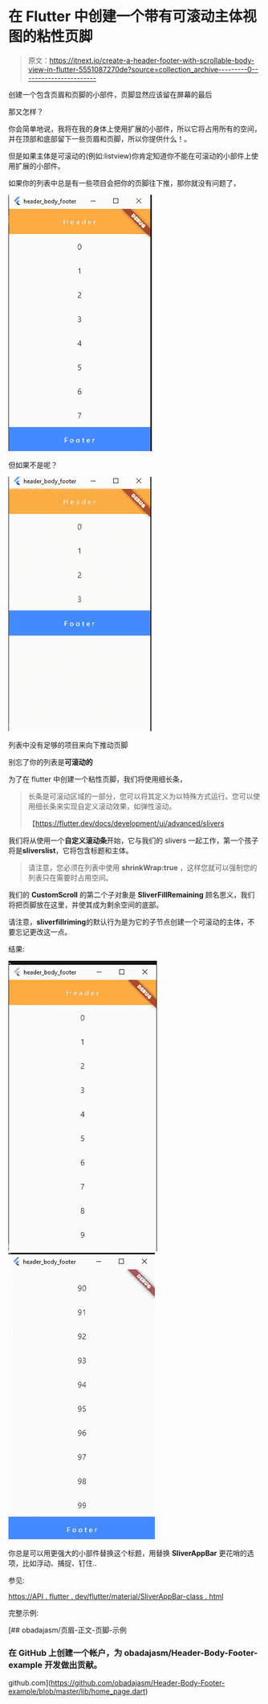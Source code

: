 # 在 Flutter 中创建一个带有可滚动主体视图的粘性页脚

> 原文：<https://itnext.io/create-a-header-footer-with-scrollable-body-view-in-flutter-5551087270de?source=collection_archive---------0----------------------->

创建一个包含页眉和页脚的小部件，页脚显然应该留在屏幕的最后

那又怎样？

你会简单地说，我将在我的身体上使用扩展的小部件，所以它将占用所有的空间，并在顶部和底部留下一些页眉和页脚，所以你提供什么！。

但是如果主体是可滚动的(例如:listview)你肯定知道你不能在可滚动的小部件上使用扩展的小部件。

如果你的列表中总是有一些项目会把你的页脚往下推，那你就没有问题了，

![](img/fec0beba113e2fc82caf19496abf819a.png)

但如果不是呢？

![](img/d32bcc16f09fda62c6a97bb381e7de93.png)

列表中没有足够的项目来向下推动页脚

别忘了你的列表是**可滚动的**

为了在 flutter 中创建一个粘性页脚，我们将使用细长条，

> 长条是可滚动区域的一部分，您可以将其定义为以特殊方式运行。您可以使用细长条来实现自定义滚动效果，如弹性滚动。
> 
> 【https://flutter.dev/docs/development/ui/advanced/slivers 

我们将从使用一个**自定义滚动条**开始，它与我们的 slivers 一起工作，第一个孩子将是**sliverslist**，它将包含标题和主体。

> 请注意，您必须在列表中使用 **shrinkWrap:true** ，这样您就可以强制您的列表只在需要时占用空间。

我们的 **CustomScroll** 的第二个子对象是 **SliverFillRemaining** 顾名思义，我们将把页脚放在这里，并使其成为剩余空间的底部。

请注意，**sliverfillriming**的默认行为是为它的子节点创建一个可滚动的主体，不要忘记更改这一点。

结果:

![](img/80f60a33477c9d17cdd5686f906a9371.png)![](img/f533d2bc046f31025e2a74b639fd0046.png)

你总是可以用更强大的小部件替换这个标题，用替换 **SliverAppBar** 更花哨的选项，比如浮动、捕捉、钉住..

参见:

[https://API . flutter . dev/flutter/material/SliverAppBar-class . html](https://api.flutter.dev/flutter/material/SliverAppBar-class.html)

完整示例:

[](https://github.com/obadajasm/Header-Body-Footer-example/blob/master/lib/home_page.dart) [## obadajasm/页眉-正文-页脚-示例

### 在 GitHub 上创建一个帐户，为 obadajasm/Header-Body-Footer-example 开发做出贡献。

github.com](https://github.com/obadajasm/Header-Body-Footer-example/blob/master/lib/home_page.dart)